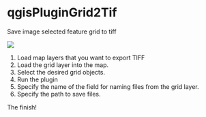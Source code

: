 # qgisPluginGrid2Tif

Save image selected feature grid to tiff

![](https://media.giphy.com/media/JSeOxgPGuVdzyfFF9Q/giphy.gif)

1. Load map layers that you want to export TIFF
2. Load the grid layer into the map.
3. Select the desired grid objects.
4. Run the plugin
5. Specify the name of the field for naming files from the grid layer.
6. Specify the path to save files.

The finish!
